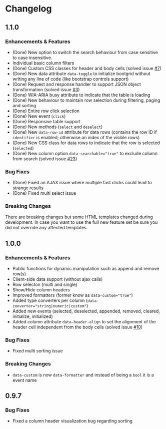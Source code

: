 # Changelog

## 1.1.0

### Enhancements & Features
- (Done) New option to switch the search behaviour from case sensitive to case insensitive.
- Individual basic column filters
- (Done) Custom CSS classes for header and body cells (solved issue [#7](http://github.com/rstaib/jquery-bootgrid/issues/7))
- (Done) New data attribute `data-toggle` to initialize bootgrid without writing any line of code (like bootstrap controls support)
- (Done) Request and response handler to support JSON object transformation (solved issue [#3](http://github.com/rstaib/jquery-bootgrid/issues/3))
- (Done) WIA-ARIA busy attribute to indicate that the table is loading
- (Done) New behaviour to maintain row selection during filtering, paging and sorting
- (Done) Entire row click selection
- (Done) New event (`click`)
- (Done) Responsive table support
- (Done) New methods (`select` and `deselect`)
- (Done) New `data-row-id` attribute for data rows (contains the row ID if `identifier` is enabled; otherwise an index of the visible rows)
- (Done) New CSS class for data rows to indicate that the row is selected (`selected`)
- (Done) New column option `data-searchable="true"` to exclude column from search (solved issue [#23](http://github.com/rstaib/jquery-bootgrid/issues/23))

### Bug Fixes
- (Done) Fixed an AJAX issue where multiple fast clicks could lead to strange results
- (Done) Fixed multi select issue

### Breaking Changes
There are breaking changes but some HTML templates changed during development. In case you want to use the full new feature set be sure you did not override any affected templates.

## 1.0.0

### Enhancements & Features
- Public functions for dynamic manipulation such as append and remove row(s)
- Client-side data support (without ajax calls)
- Row selecton (multi and single)
- Show/Hide column headers
- Improved formatters (former know as `data-custom="true"`)
- Added type converters per column (`data-converter="string|numeric|custom"`)
- Added new events (selected, deselected, appended, removed, cleared, initialize, initialized)
- Added column attribute `data-header-align` to set the alignment of the header cell independent from the body cells (solved issue [#10](http://github.com/rstaib/jquery-bootgrid/issues/10))

### Bug Fixes
- Fixed multi sorting issue

### Breaking Changes
- `data-custom` is now `data-formatter` and instead of being a `bool` it is a event name

## 0.9.7

### Bug Fixes
- Fixed a column header visualization bug regarding sorting